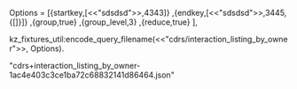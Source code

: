 Options = [{startkey,[<<"sdsdsd">>,4343]}
          ,{endkey,[<<"sdsdsd">>,3445,{[]}]}
          ,{group,true}
          ,{group_level,3}
          ,{reduce,true}
          ],

kz_fixtures_util:encode_query_filename(<<"cdrs/interaction_listing_by_owner">>, Options).

"cdrs+interaction_listing_by_owner-1ac4e403c3ce1ba72c68832141d86464.json"
